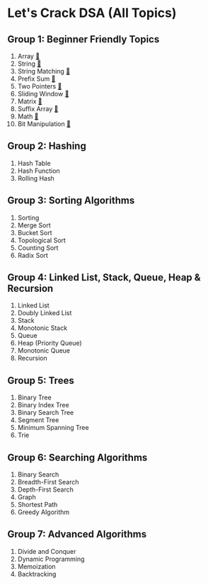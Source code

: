 # Let's Crack DSA (All Topics) 

## Group 1: Beginner Friendly Topics

1. Array [:memo:](https://github.com/ajinkyacodes/leetcode/tree/master/DSA200/src/Array)
2. String [:memo:](https://github.com/ajinkyacodes/leetcode/tree/master/DSA200/src/String)
3. String Matching [:memo:](https://github.com/ajinkyacodes/leetcode/tree/master/DSA200/src/StringMatching)
4. Prefix Sum [:memo:](https://github.com/ajinkyacodes/leetcode/tree/master/DSA200/src/PrefixSum)
5. Two Pointers [:memo:](https://github.com/ajinkyacodes/leetcode/tree/master/DSA200/src/TwoPointers)
6. Sliding Window [:memo:](https://github.com/ajinkyacodes/leetcode/tree/master/DSA200/src/SlidingWindow)
7. Matrix [:memo:](https://github.com/ajinkyacodes/leetcode/tree/master/DSA200/src/Matrix)
8. Suffix Array [:memo:](https://github.com/ajinkyacodes/leetcode/tree/master/DSA200/src/SuffixArray)
9. Math [:memo:](https://github.com/ajinkyacodes/leetcode/tree/master/DSA200/src/Math)
10. Bit Manipulation [:memo:](https://github.com/ajinkyacodes/leetcode/tree/master/DSA200/src/BitManipulation)


## Group 2: Hashing

1. Hash Table
2. Hash Function
3. Rolling Hash


## Group 3: Sorting Algorithms

1. Sorting
2. Merge Sort
3. Bucket Sort
4. Topological Sort
5. Counting Sort
6. Radix Sort


## Group 4: Linked List, Stack, Queue, Heap & Recursion

1. Linked List
2. Doubly Linked List
3. Stack
4. Monotonic Stack
5. Queue
6. Heap (Priority Queue)
7. Monotonic Queue
8. Recursion


## Group 5: Trees

1. Binary Tree
2. Binary Index Tree
3. Binary Search Tree
4. Segment Tree
5. Minimum Spanning Tree
6. Trie


## Group 6: Searching Algorithms 

1. Binary Search
2. Breadth-First Search
3. Depth-First Search
4. Graph
5. Shortest Path
6. Greedy Algorithm


## Group 7: Advanced Algorithms 

1. Divide and Conquer
2. Dynamic Programming
3. Memoization
4. Backtracking 